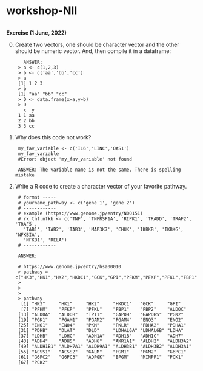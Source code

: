 # workshop-NII


```{R Basics}

```
**Exercise (1 June, 2022)**

0. Create two vectors, one should be character vector and the other should be numeric vector. And, then compile it in a dataframe:

          ANSWER:
        > a <- c(1,2,3)
        > b <- c('aa','bb','cc')
        > a
        [1] 1 2 3
        > b
        [1] "aa" "bb" "cc"
        > D <- data.frame(x=a,y=b)
        > D
          x  y
        1 1 aa
        2 2 bb
        3 3 cc

1. Why does this code not work?

        my_fav_variable <- c('IL6','LINC','OAS1')
        my_fav_varıable
        #Error: object 'my_fav_varıable' not found
        
        ANSWER: The variable name is not the same. There is spelling mistake

2. Write a R code to create a character vector of your favorite pathway.

        # format ----- 
        # yourname_pathway <- c('gene 1', 'gene 2')
        # ------------
        # example (https://www.genome.jp/entry/N00151)
        # rk_tnf.nfkb <- c('TNF', 'TNFRSF1A', 'RIPK1', 'TRADD', 'TRAF2', 'TRAF5',
          'TAB1', 'TAB2', 'TAB3', 'MAP3K7', 'CHUK', 'IKBKB', 'IKBKG', 'NFKBIA',
          'NFKB1', 'RELA')
        # ------------ 
        
        ANSWER: 
        
        # https://www.genome.jp/entry/hsa00010
        > pathway = c("HK3","HK1","HK2","HKDC1","GCK","GPI","PFKM","PFKP","PFKL","FBP1","FBP2","ALDOC","ALDOA","ALDOB","TPI1","GAPDH","GAPDHS","PGK2","PGK1","PGAM1","PGAM2","PGAM4","ENO3","ENO2","ENO1","ENO4","PKM","PKLR","PDHA2","PDHA1","PDHB","DLAT","DLD","LDHAL6A","LDHAL6B","LDHA","LDHB","LDHC","ADH1A","ADH1B","ADH1C","ADH7","ADH4","ADH5","ADH6","AKR1A1","ALDH2","ALDH3A2","ALDH1B1","ALDH7A1","ALDH9A1","ALDH3B1","ALDH3B2","ALDH3A1","ACSS1","ACSS2","GALM","PGM1","PGM2","G6PC1","G6PC2","G6PC3","ADPGK","BPGM","MINPP1","PCK1","PCK2")
        > 
        > 
        > 
        > pathway
         [1] "HK3"     "HK1"     "HK2"     "HKDC1"   "GCK"     "GPI"    
         [7] "PFKM"    "PFKP"    "PFKL"    "FBP1"    "FBP2"    "ALDOC"  
        [13] "ALDOA"   "ALDOB"   "TPI1"    "GAPDH"   "GAPDHS"  "PGK2"   
        [19] "PGK1"    "PGAM1"   "PGAM2"   "PGAM4"   "ENO3"    "ENO2"   
        [25] "ENO1"    "ENO4"    "PKM"     "PKLR"    "PDHA2"   "PDHA1"  
        [31] "PDHB"    "DLAT"    "DLD"     "LDHAL6A" "LDHAL6B" "LDHA"   
        [37] "LDHB"    "LDHC"    "ADH1A"   "ADH1B"   "ADH1C"   "ADH7"   
        [43] "ADH4"    "ADH5"    "ADH6"    "AKR1A1"  "ALDH2"   "ALDH3A2"
        [49] "ALDH1B1" "ALDH7A1" "ALDH9A1" "ALDH3B1" "ALDH3B2" "ALDH3A1"
        [55] "ACSS1"   "ACSS2"   "GALM"    "PGM1"    "PGM2"    "G6PC1"  
        [61] "G6PC2"   "G6PC3"   "ADPGK"   "BPGM"    "MINPP1"  "PCK1"   
        [67] "PCK2" 


